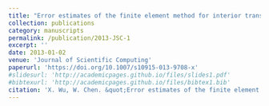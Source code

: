 ```yaml
---
title: "Error estimates of the finite element method for interior transmission problems"
collection: publications
category: manuscripts
permalink: /publication/2013-JSC-1
excerpt: ''
date: 2013-01-02
venue: 'Journal of Scientific Computing'
paperurl: 'https://doi.org/10.1007/s10915-013-9708-x'
#slidesurl: 'http://academicpages.github.io/files/slides1.pdf'
#bibtexurl: 'http://academicpages.github.io/files/bibtex1.bib'
citation: 'X. Wu, W. Chen. &quot;Error estimates of the finite element method for interior transmission problems.&quot; <i>Journal of Scientific Computing</i>. 57(2), 331-348, 2013. https://doi.org/10.1007/s10915-013-9708-x.'
---
```

